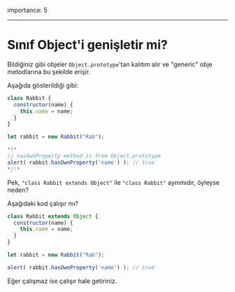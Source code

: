 importance: 5

---

# Sınıf Object'i genişletir mi?

Bildiğiniz gibi objeler `Object.prototype`'tan kalıtım alır ve "generic" obje metodlarına bu şekilde erişir.

Aşağıda gösterildiği gibi:

```js run
class Rabbit {
  constructor(name) {
    this.name = name;
  }
}

let rabbit = new Rabbit("Rab");

*!*
// hasOwnProperty method is from Object.prototype
alert( rabbit.hasOwnProperty('name') ); // true
*/!*
```
Pek, `"class Rabbit extends Object"` ile `"class Rabbit"` aynımıdır, öyleyse neden?

Aşağıdaki kod çalışır mı?

```js
class Rabbit extends Object {
  constructor(name) {
    this.name = name;
  }
}

let rabbit = new Rabbit("Rab");

alert( rabbit.hasOwnProperty('name') ); // true
```
Eğer çalışmaz ise çalışır hale getiriniz.
